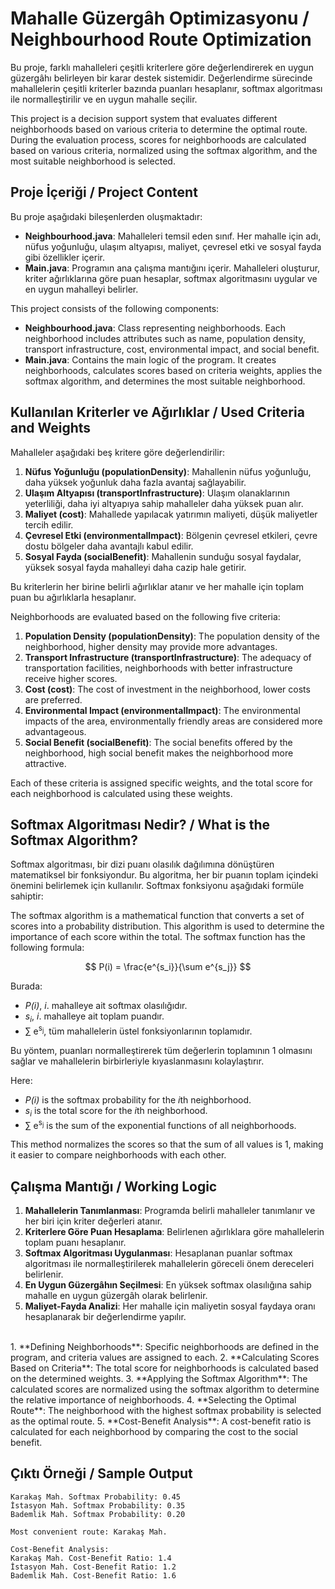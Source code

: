 # Mahalle Güzergâh Optimizasyonu / Neighbourhood Route Optimization 

Bu proje, farklı mahalleleri çeşitli kriterlere göre değerlendirerek en uygun güzergâhı belirleyen bir karar destek sistemidir. Değerlendirme sürecinde mahallelerin çeşitli kriterler bazında puanları hesaplanır, softmax algoritması ile normalleştirilir ve en uygun mahalle seçilir.

This project is a decision support system that evaluates different neighborhoods based on various criteria to determine the optimal route. During the evaluation process, scores for neighborhoods are calculated based on various criteria, normalized using the softmax algorithm, and the most suitable neighborhood is selected.

## Proje İçeriği / Project Content

Bu proje aşağıdaki bileşenlerden oluşmaktadır:

- **Neighbourhood.java**: Mahalleleri temsil eden sınıf. Her mahalle için adı, nüfus yoğunluğu, ulaşım altyapısı, maliyet, çevresel etki ve sosyal fayda gibi özellikler içerir.
- **Main.java**: Programın ana çalışma mantığını içerir. Mahalleleri oluşturur, kriter ağırlıklarına göre puan hesaplar, softmax algoritmasını uygular ve en uygun mahalleyi belirler.

This project consists of the following components:

- **Neighbourhood.java**: Class representing neighborhoods. Each neighborhood includes attributes such as name, population density, transport infrastructure, cost, environmental impact, and social benefit.
- **Main.java**: Contains the main logic of the program. It creates neighborhoods, calculates scores based on criteria weights, applies the softmax algorithm, and determines the most suitable neighborhood.

## Kullanılan Kriterler ve Ağırlıklar / Used Criteria and Weights

Mahalleler aşağıdaki beş kritere göre değerlendirilir:

1. **Nüfus Yoğunluğu (populationDensity)**: Mahallenin nüfus yoğunluğu, daha yüksek yoğunluk daha fazla avantaj sağlayabilir.
2. **Ulaşım Altyapısı (transportInfrastructure)**: Ulaşım olanaklarının yeterliliği, daha iyi altyapıya sahip mahalleler daha yüksek puan alır.
3. **Maliyet (cost)**: Mahallede yapılacak yatırımın maliyeti, düşük maliyetler tercih edilir.
4. **Çevresel Etki (environmentalImpact)**: Bölgenin çevresel etkileri, çevre dostu bölgeler daha avantajlı kabul edilir.
5. **Sosyal Fayda (socialBenefit)**: Mahallenin sunduğu sosyal faydalar, yüksek sosyal fayda mahalleyi daha cazip hale getirir.

Bu kriterlerin her birine belirli ağırlıklar atanır ve her mahalle için toplam puan bu ağırlıklarla hesaplanır.

Neighborhoods are evaluated based on the following five criteria:

1. **Population Density (populationDensity)**: The population density of the neighborhood, higher density may provide more advantages.
2. **Transport Infrastructure (transportInfrastructure)**: The adequacy of transportation facilities, neighborhoods with better infrastructure receive higher scores.
3. **Cost (cost)**: The cost of investment in the neighborhood, lower costs are preferred.
4. **Environmental Impact (environmentalImpact)**: The environmental impacts of the area, environmentally friendly areas are considered more advantageous.
5. **Social Benefit (socialBenefit)**: The social benefits offered by the neighborhood, high social benefit makes the neighborhood more attractive.

Each of these criteria is assigned specific weights, and the total score for each neighborhood is calculated using these weights.

## Softmax Algoritması Nedir? / What is the Softmax Algorithm?

Softmax algoritması, bir dizi puanı olasılık dağılımına dönüştüren matematiksel bir fonksiyondur. Bu algoritma, her bir puanın toplam içindeki önemini belirlemek için kullanılır. Softmax fonksiyonu aşağıdaki formüle sahiptir:

The softmax algorithm is a mathematical function that converts a set of scores into a probability distribution. This algorithm is used to determine the importance of each score within the total. The softmax function has the following formula:

$$ P(i) = \frac{e^{s_i}}{\sum e^{s_j}} $$

Burada:

- <i>P(i)</i>, <i>i</i>. mahalleye ait softmax olasılığıdır.
- <i>s<sub>i</sub></i>, <i>i</i>. mahalleye ait toplam puandır.
- ∑ e<sup>s<sub>j</sub></sup>, tüm mahallelerin üstel fonksiyonlarının toplamıdır.

Bu yöntem, puanları normalleştirerek tüm değerlerin toplamının 1 olmasını sağlar ve mahallelerin birbirleriyle kıyaslanmasını kolaylaştırır.

Here:

- <i>P(i)</i> is the softmax probability for the <i>i</i>th neighborhood.
- <i>s<sub>i</sub></i> is the total score for the <i>i</i>th neighborhood.
- ∑ e<sup>s<sub>j</sub></sup> is the sum of the exponential functions of all neighborhoods.

This method normalizes the scores so that the sum of all values is 1, making it easier to compare neighborhoods with each other.

## Çalışma Mantığı / Working Logic

1. **Mahallelerin Tanımlanması**: Programda belirli mahalleler tanımlanır ve her biri için kriter değerleri atanır.
2. **Kriterlere Göre Puan Hesaplama**: Belirlenen ağırlıklara göre mahallelerin toplam puanı hesaplanır.
3. **Softmax Algoritması Uygulanması**: Hesaplanan puanlar softmax algoritması ile normalleştirilerek mahallelerin göreceli önem dereceleri belirlenir.
4. **En Uygun Güzergâhın Seçilmesi**: En yüksek softmax olasılığına sahip mahalle en uygun güzergâh olarak belirlenir.
5. **Maliyet-Fayda Analizi**: Her mahalle için maliyetin sosyal faydaya oranı hesaplanarak bir değerlendirme yapılır.
<br>
1. **Defining Neighborhoods**: Specific neighborhoods are defined in the program, and criteria values are assigned to each.
2. **Calculating Scores Based on Criteria**: The total score for neighborhoods is calculated based on the determined weights.
3. **Applying the Softmax Algorithm**: The calculated scores are normalized using the softmax algorithm to determine the relative importance of neighborhoods.
4. **Selecting the Optimal Route**: The neighborhood with the highest softmax probability is selected as the optimal route.
5. **Cost-Benefit Analysis**: A cost-benefit ratio is calculated for each neighborhood by comparing the cost to the social benefit.

## Çıktı Örneği / Sample Output

```
Karakaş Mah. Softmax Probability: 0.45
İstasyon Mah. Softmax Probability: 0.35
Bademlik Mah. Softmax Probability: 0.20

Most convenient route: Karakaş Mah.

Cost-Benefit Analysis:
Karakaş Mah. Cost-Benefit Ratio: 1.4
İstasyon Mah. Cost-Benefit Ratio: 1.2
Bademlik Mah. Cost-Benefit Ratio: 1.6
```

